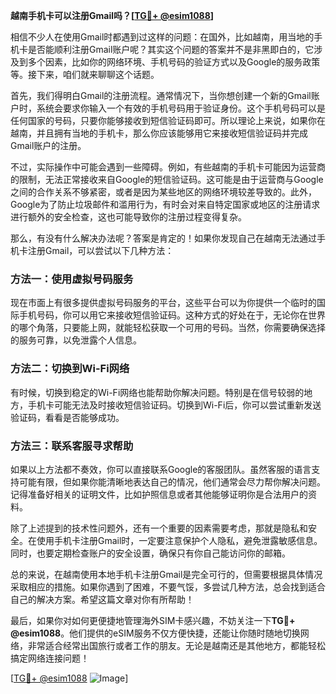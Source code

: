 **越南手机卡可以注册Gmail吗？[[TG💪+ @esim1088](https://t.me/s/esim1088)]**

相信不少人在使用Gmail时都遇到过这样的问题：在国外，比如越南，用当地的手机卡是否能顺利注册Gmail账户呢？其实这个问题的答案并不是非黑即白的，它涉及到多个因素，比如你的网络环境、手机号码的验证方式以及Google的服务政策等。接下来，咱们就来聊聊这个话题。

首先，我们得明白Gmail的注册流程。通常情况下，当你想创建一个新的Gmail账户时，系统会要求你输入一个有效的手机号码用于验证身份。这个手机号码可以是任何国家的号码，只要你能够接收到短信验证码即可。所以理论上来说，如果你在越南，并且拥有当地的手机卡，那么你应该能够用它来接收短信验证码并完成Gmail账户的注册。

不过，实际操作中可能会遇到一些障碍。例如，有些越南的手机卡可能因为运营商的限制，无法正常接收来自Google的短信验证码。这可能是由于运营商与Google之间的合作关系不够紧密，或者是因为某些地区的网络环境较差导致的。此外，Google为了防止垃圾邮件和滥用行为，有时会对来自特定国家或地区的注册请求进行额外的安全检查，这也可能导致你的注册过程变得复杂。

那么，有没有什么解决办法呢？答案是肯定的！如果你发现自己在越南无法通过手机卡注册Gmail，可以尝试以下几种方法：

### 方法一：使用虚拟号码服务

现在市面上有很多提供虚拟号码服务的平台，这些平台可以为你提供一个临时的国际手机号码，你可以用它来接收短信验证码。这种方式的好处在于，无论你在世界的哪个角落，只要能上网，就能轻松获取一个可用的号码。当然，你需要确保选择的服务可靠，以免泄露个人信息。

### 方法二：切换到Wi-Fi网络

有时候，切换到稳定的Wi-Fi网络也能帮助你解决问题。特别是在信号较弱的地方，手机卡可能无法及时接收短信验证码。切换到Wi-Fi后，你可以尝试重新发送验证码，看看是否能够成功。

### 方法三：联系客服寻求帮助

如果以上方法都不奏效，你可以直接联系Google的客服团队。虽然客服的语言支持可能有限，但如果你能清晰地表达自己的情况，他们通常会尽力帮你解决问题。记得准备好相关的证明文件，比如护照信息或者其他能够证明你是合法用户的资料。

除了上述提到的技术性问题外，还有一个重要的因素需要考虑，那就是隐私和安全。在使用手机卡注册Gmail时，一定要注意保护个人隐私，避免泄露敏感信息。同时，也要定期检查账户的安全设置，确保只有你自己能访问你的邮箱。

总的来说，在越南使用本地手机卡注册Gmail是完全可行的，但需要根据具体情况采取相应的措施。如果你遇到了困难，不要气馁，多尝试几种方法，总会找到适合自己的解决方案。希望这篇文章对你有所帮助！

最后，如果你对如何更便捷地管理海外SIM卡感兴趣，不妨关注一下**TG💪+ @esim1088**。他们提供的eSIM服务不仅方便快捷，还能让你随时随地切换网络，非常适合经常出国旅行或者工作的朋友。无论是越南还是其他地方，都能轻松搞定网络连接问题！

[[TG💪+ @esim1088](https://t.me/s/esim1088) ![Image](https://i.postimg.cc/4NQfJmqS/Snipaste-2025-05-13-00-14-12.png)]